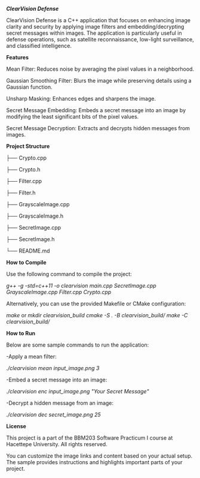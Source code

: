 ***ClearVision Defense***

ClearVision Defense is a C++ application that focuses on enhancing image clarity and security by applying image filters and embedding/decrypting secret messages within images. The application is particularly useful in defense operations, such as satellite reconnaissance, low-light surveillance, and classified intelligence.



**Features**

Mean Filter: Reduces noise by averaging the pixel values in a neighborhood.

Gaussian Smoothing Filter: Blurs the image while preserving details using a Gaussian function.

Unsharp Masking: Enhances edges and sharpens the image.

Secret Message Embedding: Embeds a secret message into an image by modifying the least significant bits of the pixel values.

Secret Message Decryption: Extracts and decrypts hidden messages from images.



**Project Structure**

├── Crypto.cpp

├── Crypto.h

├── Filter.cpp

├── Filter.h

├── GrayscaleImage.cpp

├── GrayscaleImage.h

├── SecretImage.cpp

├── SecretImage.h

└── README.md



**How to Compile**

Use the following command to compile the project:

*g++ -g -std=c++11 -o clearvision main.cpp SecretImage.cpp GrayscaleImage.cpp Filter.cpp Crypto.cpp*

Alternatively, you can use the provided Makefile or CMake configuration:

*make*
or
*mkdir clearvision_build
cmake -S . -B clearvision_build/
make -C clearvision_build/*

**How to Run**



Below are some sample commands to run the application:

-Apply a mean filter:

*./clearvision mean input_image.png 3*

-Embed a secret message into an image:

*./clearvision enc input_image.png "Your Secret Message"*

-Decrypt a hidden message from an image:

*./clearvision dec secret_image.png 25*



**License**

This project is a part of the BBM203 Software Practicum I course at Hacettepe University. All rights reserved.



You can customize the image links and content based on your actual setup. The sample provides instructions and highlights important parts of your project.
